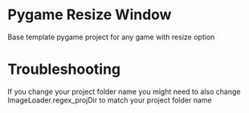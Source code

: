 # Pygame Resize Window

Base template pygame project for any game with resize option

# Troubleshooting 
If you change your project folder name you might need to 
also change ImageLoader.regex_projDir to match your project folder name

